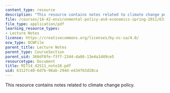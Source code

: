 ```yaml
---
content_type: resource
description: "This resource contains notes related to climate change policy.\r\n"
file: /courses/14-42-environmental-policy-and-economics-spring-2011/6312fc406d7b96ab294de434f63d28ca_MIT14_42S11_note18.pdf
file_type: application/pdf
learning_resource_types:
- Lecture Notes
license: https://creativecommons.org/licenses/by-nc-sa/4.0/
ocw_type: OCWFile
parent_title: Lecture Notes
parent_type: CourseSection
parent_uid: 360df0fe-f3ff-2344-da86-13e4a1d49ce5
resourcetype: Document
title: MIT14_42S11_note18.pdf
uid: 6312fc40-6d7b-96ab-294d-e434f63d28ca
---
```

This resource contains notes related to climate change policy.
